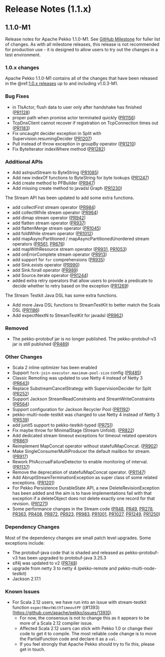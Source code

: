 # Release Notes (1.1.x)

## 1.1.0-M1

Release notes for Apache Pekko 1.1.0-M1. See [GitHub Milestone](https://github.com/apache/pekko/milestone/2?closed=1) for fuller list of changes.
As with all milestone releases, this release is not recommended for production use - it is designed to allow users to try out the changes in a test environment.

### 1.0.x changes

Apache Pekko 1.1.0-M1 contains all of the changes that have been released in the @ref:[1.0.x releases](releases-1.0.md) up to and including v1.0.3-M1.

### Bug Fixes

* in TlsActor, flush data to user only after handshake has finished ([PR1128](https://github.com/apache/pekko/pull/1128))
* proper path when promise actor terminated quickly ([PR1156](https://github.com/apache/pekko/pull/1156))
* TcpDnsClient cannot recover if registration on TcpConnection times out ([PR1183](https://github.com/apache/pekko/pull/1183))
* Fix uncaught decider exception in Split with Supervision.resumingDecider ([PR1207](https://github.com/apache/pekko/pull/1207))
* Pull instead of throw exception in groupBy operator ([PR1210](https://github.com/apache/pekko/pull/1210))
* Fix ByteIterator indexWhere method ([PR1282](https://github.com/apache/pekko/pull/1282))

### Additional APIs

* Add asInputStream to ByteString ([PR1085](https://github.com/apache/pekko/pull/1085))
* Add new indexOf functions to ByteString for byte lookups ([PR1247](https://github.com/apache/pekko/pull/1247))
* Add create method to PFBuilder ([PR947](https://github.com/apache/pekko/pull/947))
* Add missing create method to javadsl Graph ([PR1230](https://github.com/apache/pekko/pull/1230))

The Stream API has been updated to add some extra functions. 

* add collectFirst stream operator ([PR984](https://github.com/apache/pekko/pull/984))
* add collectWhile stream operator ([PR964](https://github.com/apache/pekko/pull/964))
* add dimap stream operator ([PR942](https://github.com/apache/pekko/pull/942))
* add flatten stream operator ([PR937](https://github.com/apache/pekko/pull/937))
* add flattenMerge stream operator ([PR1045](https://github.com/apache/pekko/pull/1045))
* add foldWhile stream operator ([PR1012](https://github.com/apache/pekko/pull/1012))
* add mapAsyncPartitioned / mapAsyncPartitionedUnordered stream operators ([PR561](https://github.com/apache/pekko/pull/561), [PR676](https://github.com/apache/pekko/pull/676))
* add mapWithResource stream operator ([PR931](https://github.com/apache/pekko/pull/931), [PR1053](https://github.com/apache/pekko/pull/1053))
* add onErrorComplete stream operator ([PR913](https://github.com/apache/pekko/pull/913))
* add support for `for` comprehensions ([PR935](https://github.com/apache/pekko/pull/935))
* add Sink.exists operator ([PR990](https://github.com/apache/pekko/pull/990))
* add Sink.forall operator ([PR989](https://github.com/apache/pekko/pull/989))
* add Source.iterate operator ([PR1244](https://github.com/apache/pekko/pull/1244))
* added extra retry operators that allow users to provide a predicate to decide whether to retry based on the exception ([PR1269](https://github.com/apache/pekko/pull/1269))

The Stream Testkit Java DSL has some extra functions.

* Add more Java DSL functions to StreamTestKit to better match the Scala DSL ([PR1186](https://github.com/apache/pekko/pull/1186))
* Add expectNextN to StreamTestKit for javadsl ([PR962](https://github.com/apache/pekko/pull/962))

### Removed

* The pekko-protobuf jar is no longer published. The pekko-protobuf-v3 jar is still published ([PR489](https://github.com/apache/pekko/pull/489))

### Other Changes

* Scala 2 inline optimizer has been enabled
* Support `fork-join-executor.maximum-pool-size` config ([PR485](https://github.com/apache/pekko/pull/485))
* Classic Remoting was updated to use Netty 4 instead of Netty 3 ([PR643](https://github.com/apache/pekko/pull/643))
* Replace SubstreamCancelStrategy with SupervisionDecider for Split ([PR252](https://github.com/apache/pekko/pull/252))
* Support Jackson StreamReadConstraints and StreamWriteConstraints ([PR564](https://github.com/apache/pekko/pull/564))
* Support configuration for Jackson Recycler Pool ([PR1192](https://github.com/apache/pekko/pull/1192))
* pekko-multi-node-testkit was changed to use Netty 4 instead of Netty 3 ([PR539](https://github.com/apache/pekko/pull/539))
* add junit5 support to pekko-testkit-typed ([PR751](https://github.com/apache/pekko/pull/751))
* Fix maybe throw for MinimalStage (Stream Unfold). ([PR822](https://github.com/apache/pekko/pull/822))
* Add dedicated stream timeout exceptions for timeout related operators ([PR861](https://github.com/apache/pekko/pull/861))
* Reimplement MapConcat operator without statefulMapConcat. ([PR902](https://github.com/apache/pekko/pull/902))
* Make SingleConsumerMultiProducer the default mailbox for stream. ([PR917](https://github.com/apache/pekko/pull/917))
* Rework PhiAccrualFailureDetector to enable monitoring of interval. ([PR1137](https://github.com/apache/pekko/pull/1137))
* Remove the deprecation of statefulMapConcat operator. ([PR1147](https://github.com/apache/pekko/pull/1147))
* Add AbruptStreamTerminationException as super class of some related exceptions. ([PR1201](https://github.com/apache/pekko/pull/1201))
* For Pekko Persistence DurableState API, a new DeleteRevisionException has been added and the aim is to have implementations fail with that exception if a deleteObject does not delete exactly one record for that revision. ([PR1271](https://github.com/apache/pekko/pull/1271))
* Some performance changes in the Stream code ([PR48](https://github.com/apache/pekko/pull/48), [PR49](https://github.com/apache/pekko/pull/49), [PR278](https://github.com/apache/pekko/pull/278), [PR363](https://github.com/apache/pekko/pull/363), [PR408](https://github.com/apache/pekko/pull/408), [PR872](https://github.com/apache/pekko/pull/872), [PR923](https://github.com/apache/pekko/pull/923), [PR983](https://github.com/apache/pekko/pull/983), [PR1001](https://github.com/apache/pekko/pull/1001), [PR1027](https://github.com/apache/pekko/pull/1027), [PR1249](https://github.com/apache/pekko/pull/1249), [PR1250](https://github.com/apache/pekko/pull/1250))

### Dependency Changes

Most of the dependency changes are small patch level upgrades. Some exceptions include:

* The protobuf-java code that is shaded and released as pekko-protobuf-v3 has been upgraded to protobuf-java 3.25.3
* slf4j was updated to v2 ([PR748](https://github.com/apache/pekko/pull/748))
* upgrade from netty 3 to netty 4 (pekko-remote and pekko-multi-node-testkit)
* Jackson 2.17.1

### Known Issues

* For Scala 2.12 users, we have run into an issue with stream-testkit function `expectNextWithTimeoutPF` ((#1393)[https://github.com/apache/pekko/issues/1393]).
    * For now, the consensus is not to change this as it appears to be more of a Scala 2.12 compiler issue.
    * Affected Scala 2.12 users can stick with Pekko 1.0 or change their code to get it to compile. The most reliable code change is to move the PartialFunction code and declare it as a `val`.
    * If you feel strongly that Apache Pekko should try to fix this, please get in touch. 
